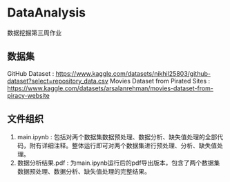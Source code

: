 # DataAnalysis
数据挖掘第三周作业
## 数据集
GitHub Dataset : https://www.kaggle.com/datasets/nikhil25803/github-dataset?select=repository_data.csv
Movies Dataset from Pirated Sites : https://www.kaggle.com/datasets/arsalanrehman/movies-dataset-from-piracy-website
## 文件组织
1. main.ipynb : 包括对两个数据集数据预处理、数据分析、缺失值处理的全部代码，附有详细注释。整体运行即可对两个数据集进行预处理、分析、缺失值处理。
2. 数据分析结果.pdf : 为main.ipynb运行后的pdf导出版本，包含了两个数据集数据预处理、数据分析、缺失值处理的完整结果。
